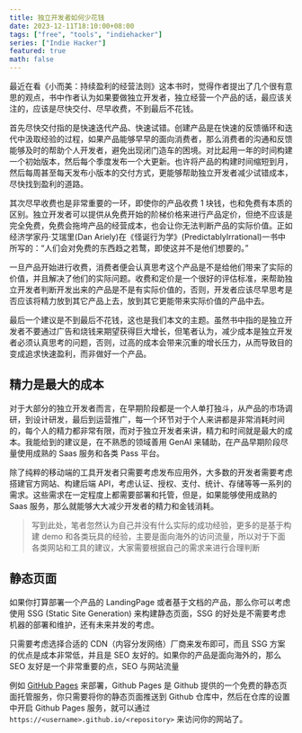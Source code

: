 ```yaml
---
title: 独立开发者如何少花钱
date: 2023-12-11T18:10:00+08:00
tags: ["free", "tools", "indiehacker"]
series: ["Indie Hacker"]
featured: true
math: false
---
```


最近在看《小而美：持续盈利的经营法则》这本书时，觉得作者提出了几个很有意思的观点，书中作者认为如果要做独立开发者，独立经营一个产品的话，最应该关注的，应该是尽快交付、尽早收费，不到最后不花钱。

首先尽快交付指的是快速迭代产品、快速试错。创建产品是在快速的反馈循环和迭代中汲取经验的过程，如果产品能够早早的面向消费者，那么消费者的沟通和反馈能够及时的帮助个人开发者，避免出现闭门造车的困境。对比起用一年的时间构建一个初始版本，然后每个季度发布一个大更新。也许将产品的构建时间缩短到月，然后每周甚至每天发布小版本的交付方式，更能够帮助独立开发者减少试错成本，尽快找到盈利的道路。

其次尽早收费也是非常重要的一环，即使你的产品收费 1 块钱，也和免费有本质的区别。独立开发者可以提供从免费开始的阶梯价格来进行产品定价，但绝不应该是完全免费，免费会拖垮产品的经营成本，也会让你无法判断产品的实际价值。正如经济学家丹·艾瑞里(Dan Ariely)在《怪诞行为学》(PredictablyIrrational)一书中所写的：“人们会对免费的东西趋之若鹜，即使这并不是他们想要的。”

一旦产品开始进行收费，消费者便会认真思考这个产品是不是给他们带来了实际的价值，并且解决了他们的实际问题。收费和定价是一个很好的评估标准，来帮助独立开发者判断开发出来的产品是不是有实际价值的，否则，开发者应该尽早思考是否应该将精力放到其它产品上去，放到其它更能带来实际价值的产品中去。

最后一个建议是不到最后不花钱，这也是我们本文的主题。虽然书中指的是独立开发者不要通过广告和烧钱来期望获得巨大增长，但笔者认为，减少成本是独立开发者必须认真思考的问题，否则，过高的成本会带来沉重的增长压力，从而导致目的变成追求快速盈利，而非做好一个产品。

## 精力是最大的成本

对于大部分的独立开发者而言，在早期阶段都是一个人单打独斗，从产品的市场调研，到设计研发，最后到运营推广，每一个环节对于个人来讲都是非常消耗时间的，每个人的精力都非常有限，而对于独立开发者来讲，精力和时间就是最大的成本。我能给到的建议是，在不熟悉的领域善用 GenAI 来辅助，在产品早期阶段尽量使用成熟的 Saas 服务和各类 Pass 平台。

除了纯粹的移动端的工具开发者只需要考虑发布应用外，大多数的开发者需要考虑搭建官方网站、构建后端 API，考虑认证、授权、支付、统计、存储等等一系列的需求。这些需求在一定程度上都需要部署和托管，但是，如果能够使用成熟的 Saas 服务，那么就能够大大减少开发者的精力和金钱消耗。

>  写到此处，笔者忽然认为自己并没有什么实际的成功经验，更多的是基于构建 demo 和各类玩具的经验，主要是面向海外的访问流量，所以对于下面各类网站和工具的建议，大家需要根据自己的需求来进行合理判断

## 静态页面

如果你打算部署一个产品的 LandingPage 或者基于文档的产品，那么你可以考虑使用 SSG (Static Site Generation) 来构建静态页面，SSG 的好处是不需要考虑机器的部署和维护，还有未来并发的考虑。

只需要考虑选择合适的 CDN（内容分发网络）厂商来发布即可，而且 SSG 方案的优点是成本非常低，并且是 SEO 友好的。如果你的产品是面向海外的，那么 SEO 友好是一个非常重要的点，SEO 与网站流量

例如 [GitHub Pages](https://pages.github.com/) 来部署，Github Pages 是 Github 提供的一个免费的静态页面托管服务，你只需要将你的静态页面推送到 Github 仓库中，然后在仓库的设置中开启 Github Pages 服务，就可以通过 `https://<username>.github.io/<repository>` 来访问你的网站了。

